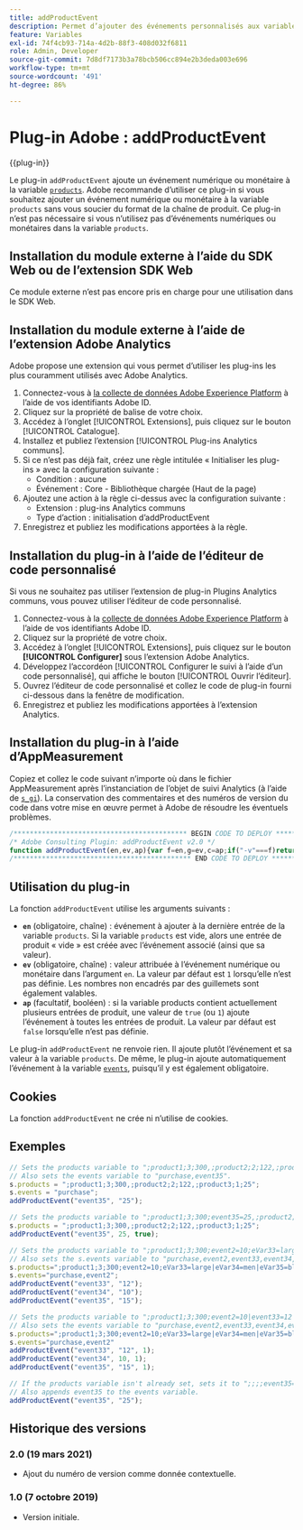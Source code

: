```yaml
---
title: addProductEvent
description: Permet d’ajouter des événements personnalisés aux variables products et events.
feature: Variables
exl-id: 74f4cb93-714a-4d2b-88f3-408d032f6811
role: Admin, Developer
source-git-commit: 7d8df7173b3a78bcb506cc894e2b3deda003e696
workflow-type: tm+mt
source-wordcount: '491'
ht-degree: 86%

---
```


# Plug-in Adobe : addProductEvent

{{plug-in}}

Le plug-in `addProductEvent` ajoute un événement numérique ou monétaire à la variable [`products`](../page-vars/products.md). Adobe recommande d’utiliser ce plug-in si vous souhaitez ajouter un événement numérique ou monétaire à la variable `products` sans vous soucier du format de la chaîne de produit. Ce plug-in n’est pas nécessaire si vous n’utilisez pas d’événements numériques ou monétaires dans la variable `products`.

## Installation du module externe à l’aide du SDK Web ou de l’extension SDK Web

Ce module externe n’est pas encore pris en charge pour une utilisation dans le SDK Web.

## Installation du module externe à l’aide de l’extension Adobe Analytics

Adobe propose une extension qui vous permet d’utiliser les plug-ins les plus couramment utilisés avec Adobe Analytics.

1. Connectez-vous à [la collecte de données Adobe Experience Platform](https://experience.adobe.com/data-collection) à l’aide de vos identifiants Adobe ID.
1. Cliquez sur la propriété de balise de votre choix.
1. Accédez à l’onglet [!UICONTROL Extensions], puis cliquez sur le bouton [!UICONTROL Catalogue].
1. Installez et publiez l’extension [!UICONTROL Plug-ins Analytics communs].
1. Si ce n’est pas déjà fait, créez une règle intitulée « Initialiser les plug-ins » avec la configuration suivante :
   * Condition : aucune
   * Événement : Core - Bibliothèque chargée (Haut de la page)
1. Ajoutez une action à la règle ci-dessus avec la configuration suivante :
   * Extension : plug-ins Analytics communs
   * Type d’action : initialisation d’addProductEvent
1. Enregistrez et publiez les modifications apportées à la règle.

## Installation du plug-in à l’aide de l’éditeur de code personnalisé

Si vous ne souhaitez pas utiliser l’extension de plug-in Plugins Analytics communs, vous pouvez utiliser l’éditeur de code personnalisé.

1. Connectez-vous à la [collecte de données Adobe Experience Platform](https://experience.adobe.com/data-collection) à l’aide de vos identifiants Adobe ID.
1. Cliquez sur la propriété de votre choix.
1. Accédez à l’onglet [!UICONTROL Extensions], puis cliquez sur le bouton **[!UICONTROL Configurer]** sous l’extension Adobe Analytics.
1. Développez l’accordéon [!UICONTROL Configurer le suivi à l’aide d’un code personnalisé], qui affiche le bouton [!UICONTROL Ouvrir l’éditeur].
1. Ouvrez l’éditeur de code personnalisé et collez le code de plug-in fourni ci-dessous dans la fenêtre de modification.
1. Enregistrez et publiez les modifications apportées à l’extension Analytics.

## Installation du plug-in à l’aide d’AppMeasurement

Copiez et collez le code suivant n’importe où dans le fichier AppMeasurement après l’instanciation de l’objet de suivi Analytics (à l’aide de [`s_gi`](../functions/s-gi.md)). La conservation des commentaires et des numéros de version du code dans votre mise en œuvre permet à Adobe de résoudre les éventuels problèmes.

```js
/******************************************* BEGIN CODE TO DEPLOY *******************************************/
/* Adobe Consulting Plugin: addProductEvent v2.0 */
function addProductEvent(en,ev,ap){var f=en,g=ev,c=ap;if("-v"===f)return{plugin:"addProductEvent",version:"2.0"};var d=function(){if("undefined"!==typeof window.s_c_il)for(var b=0,e;b<window.s_c_il.length;b++)if(e=window.s_c_il[b],e._c&&"s_c"===e._c)return e}();if("undefined"!==typeof d&&(d.contextData.addProductEvent="2.0",window.apl=window.apl||function(b,e,c,d,f){function g(b,d,c,e){if("string"!==typeof d)return!1;if("string"===typeof b)b=b.split(c||",");else if("object"!==typeof b)return!1;c=0;for(a=b.length;c<a;c++)if(1==e&&d===b[c]||d.toLowerCase()===b[c].toLowerCase())return!0;return!1}if(!b||"string"===typeof b){if("string"!==typeof e||""===e)return b;c=c||",";d=d||c;1==d&&(d=c,f||(f=1));2==d&&1!=f&&(d=c);e=e.split(",");k=e.length;for(var h=0;h<k;h++)g(b,e[h],c,f)||(b=b?b+d+e[h]:e[h])}return b},"string"===typeof f))if(g=isNaN(g)?"1":String(g),c=c||!1,d.events=window.apl(d.events,f),d.products){var l=d.products.split(","),m=l.length;c=c?0:m-1;for(var b;c<m;c++)b=l[c].split(";"),b[4]&&-1<b[4].indexOf("event")?b[4]=b[4]+"|"+f+"="+g:b[5]?b[4]=f+"="+g:b[4]||(b[3]||(b[3]=""),b[2]||(b[2]=""),b[1]||(b[1]=""),b[4]=f+"="+g),l[c]=b.join(";");d.products=l.join(",")}else d.products=";;;;"+f+"="+g};
/******************************************** END CODE TO DEPLOY ********************************************/
```

## Utilisation du plug-in

La fonction `addProductEvent` utilise les arguments suivants :

* **`en`** (obligatoire, chaîne) : événement à ajouter à la dernière entrée de la variable `products`. Si la variable `products` est vide, alors une entrée de produit « vide » est créée avec l’événement associé (ainsi que sa valeur).
* **`ev`** (obligatoire, chaîne) : valeur attribuée à l’événement numérique ou monétaire dans l’argument `en`.  La valeur par défaut est `1` lorsqu’elle n’est pas définie. Les nombres non encadrés par des guillemets sont également valables.
* **`ap`** (facultatif, booléen) : si la variable products contient actuellement plusieurs entrées de produit, une valeur de `true` (ou `1`) ajoute l’événement à toutes les entrées de produit.  La valeur par défaut est `false` lorsqu’elle n’est pas définie.

Le plug-in `addProductEvent` ne renvoie rien. Il ajoute plutôt l’événement et sa valeur à la variable `products`. De même, le plug-in ajoute automatiquement l’événement à la variable [`events`](../page-vars/events/events-overview.md), puisqu’il y est également obligatoire.

## Cookies

La fonction `addProductEvent` ne crée ni nʼutilise de cookies.

## Exemples

```js
// Sets the products variable to ";product1;3;300,;product2;2;122,;product3;1;25;event35=25".
// Also sets the events variable to "purchase,event35".
s.products = ";product1;3;300,;product2;2;122,;product3;1;25";
s.events = "purchase";
addProductEvent("event35", "25");

// Sets the products variable to ";product1;3;300;event35=25,;product2;2;122;event35=25,;product3;1;25;event35=25".
s.products = ";product1;3;300,;product2;2;122,;product3;1;25";
addProductEvent("event35", 25, true);

// Sets the products variable to ";product1;3;300;event2=10;eVar33=large|eVar34=men|eVar35=blue,;product2;2;122,;product3;1;25;event33= 12|event34=10|event35=15"
// Also sets the s.events variable to "purchase,event2,event33,event34,event35".
s.products=";product1;3;300;event2=10;eVar33=large|eVar34=men|eVar35=blue,;product2;2;122,;product3;1;25";
s.events="purchase,event2";
addProductEvent("event33", "12");
addProductEvent("event34", "10");
addProductEvent("event35", "15");

// Sets the products variable to ";product1;3;300;event2=10|event33=12|event34=10|event35=15;eVar33=large|eVar34=men|eVar35=blue,;product2;2;122;event33=12|event34=10|event35=15,;product3;1;25;event33=12|event34=10|event35=15".
// Also sets the events variable to "purchase,event2,event33,event34,event35".
s.products=";product1;3;300;event2=10;eVar33=large|eVar34=men|eVar35=blue,;product2;2;122,;product3;1;25"
s.events="purchase,event2"
addProductEvent("event33", "12", 1);
addProductEvent("event34", 10, 1);
addProductEvent("event35", "15", 1);

// If the products variable isn't already set, sets it to ";;;;event35=25".
// Also appends event35 to the events variable.
addProductEvent("event35", "25");
```

## Historique des versions

### 2.0 (19 mars 2021)

* Ajout du numéro de version comme donnée contextuelle.

### 1.0 (7 octobre 2019)

* Version initiale.
